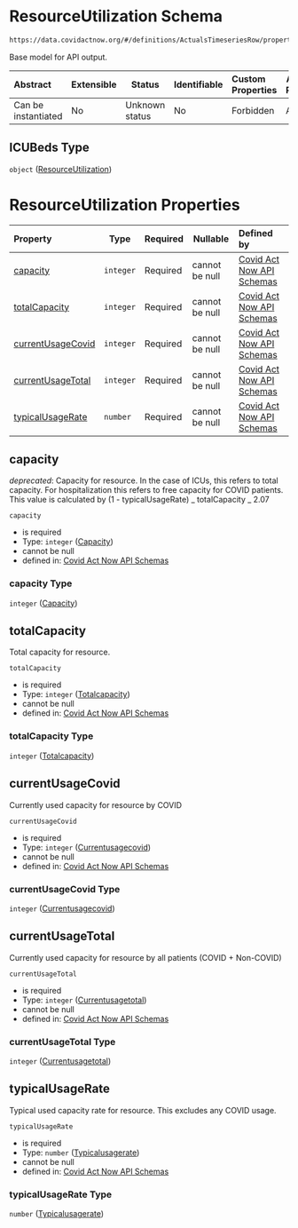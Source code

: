 # ResourceUtilization Schema

```txt
https://data.covidactnow.org/#/definitions/ActualsTimeseriesRow/properties/ICUBeds
```

Base model for API output.


| Abstract            | Extensible | Status         | Identifiable | Custom Properties | Additional Properties | Access Restrictions | Defined In                                                   |
| :------------------ | ---------- | -------------- | ------------ | :---------------- | --------------------- | ------------------- | ------------------------------------------------------------ |
| Can be instantiated | No         | Unknown status | No           | Forbidden         | Allowed               | none                | [schemas.json\*](../out/schemas.json "open original schema") |

## ICUBeds Type

`object` ([ResourceUtilization](schemas-definitions-resourceutilization.md))

# ResourceUtilization Properties

| Property                                | Type      | Required | Nullable       | Defined by                                                                                                                                                                                              |
| :-------------------------------------- | --------- | -------- | -------------- | :------------------------------------------------------------------------------------------------------------------------------------------------------------------------------------------------------ |
| [capacity](#capacity)                   | `integer` | Required | cannot be null | [Covid Act Now API Schemas](schemas-definitions-resourceutilization-properties-capacity.md "https&#x3A;//data.covidactnow.org/#/definitions/ResourceUtilization/properties/capacity")                   |
| [totalCapacity](#totalCapacity)         | `integer` | Required | cannot be null | [Covid Act Now API Schemas](schemas-definitions-resourceutilization-properties-totalcapacity.md "https&#x3A;//data.covidactnow.org/#/definitions/ResourceUtilization/properties/totalCapacity")         |
| [currentUsageCovid](#currentUsageCovid) | `integer` | Required | cannot be null | [Covid Act Now API Schemas](schemas-definitions-resourceutilization-properties-currentusagecovid.md "https&#x3A;//data.covidactnow.org/#/definitions/ResourceUtilization/properties/currentUsageCovid") |
| [currentUsageTotal](#currentUsageTotal) | `integer` | Required | cannot be null | [Covid Act Now API Schemas](schemas-definitions-resourceutilization-properties-currentusagetotal.md "https&#x3A;//data.covidactnow.org/#/definitions/ResourceUtilization/properties/currentUsageTotal") |
| [typicalUsageRate](#typicalUsageRate)   | `number`  | Required | cannot be null | [Covid Act Now API Schemas](schemas-definitions-resourceutilization-properties-typicalusagerate.md "https&#x3A;//data.covidactnow.org/#/definitions/ResourceUtilization/properties/typicalUsageRate")   |

## capacity

_deprecated_: Capacity for resource. In the case of ICUs, this refers to total capacity. For hospitalization this refers to free capacity for COVID patients. This value is calculated by (1 - typicalUsageRate) _ totalCapacity _ 2.07


`capacity`

-   is required
-   Type: `integer` ([Capacity](schemas-definitions-resourceutilization-properties-capacity.md))
-   cannot be null
-   defined in: [Covid Act Now API Schemas](schemas-definitions-resourceutilization-properties-capacity.md "https&#x3A;//data.covidactnow.org/#/definitions/ResourceUtilization/properties/capacity")

### capacity Type

`integer` ([Capacity](schemas-definitions-resourceutilization-properties-capacity.md))

## totalCapacity

Total capacity for resource.


`totalCapacity`

-   is required
-   Type: `integer` ([Totalcapacity](schemas-definitions-resourceutilization-properties-totalcapacity.md))
-   cannot be null
-   defined in: [Covid Act Now API Schemas](schemas-definitions-resourceutilization-properties-totalcapacity.md "https&#x3A;//data.covidactnow.org/#/definitions/ResourceUtilization/properties/totalCapacity")

### totalCapacity Type

`integer` ([Totalcapacity](schemas-definitions-resourceutilization-properties-totalcapacity.md))

## currentUsageCovid

Currently used capacity for resource by COVID 


`currentUsageCovid`

-   is required
-   Type: `integer` ([Currentusagecovid](schemas-definitions-resourceutilization-properties-currentusagecovid.md))
-   cannot be null
-   defined in: [Covid Act Now API Schemas](schemas-definitions-resourceutilization-properties-currentusagecovid.md "https&#x3A;//data.covidactnow.org/#/definitions/ResourceUtilization/properties/currentUsageCovid")

### currentUsageCovid Type

`integer` ([Currentusagecovid](schemas-definitions-resourceutilization-properties-currentusagecovid.md))

## currentUsageTotal

Currently used capacity for resource by all patients (COVID + Non-COVID)


`currentUsageTotal`

-   is required
-   Type: `integer` ([Currentusagetotal](schemas-definitions-resourceutilization-properties-currentusagetotal.md))
-   cannot be null
-   defined in: [Covid Act Now API Schemas](schemas-definitions-resourceutilization-properties-currentusagetotal.md "https&#x3A;//data.covidactnow.org/#/definitions/ResourceUtilization/properties/currentUsageTotal")

### currentUsageTotal Type

`integer` ([Currentusagetotal](schemas-definitions-resourceutilization-properties-currentusagetotal.md))

## typicalUsageRate

Typical used capacity rate for resource. This excludes any COVID usage.


`typicalUsageRate`

-   is required
-   Type: `number` ([Typicalusagerate](schemas-definitions-resourceutilization-properties-typicalusagerate.md))
-   cannot be null
-   defined in: [Covid Act Now API Schemas](schemas-definitions-resourceutilization-properties-typicalusagerate.md "https&#x3A;//data.covidactnow.org/#/definitions/ResourceUtilization/properties/typicalUsageRate")

### typicalUsageRate Type

`number` ([Typicalusagerate](schemas-definitions-resourceutilization-properties-typicalusagerate.md))
